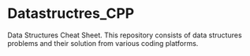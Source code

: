 # Datastructres_CPP
Data Structures Cheat Sheet.
This repository consists of data structures problems and their solution from various coding platforms.
